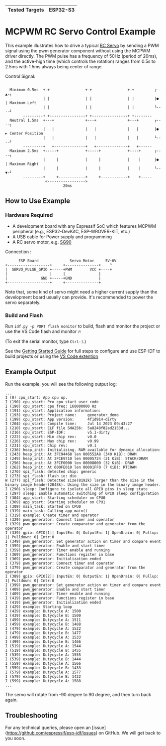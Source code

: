 | Tested Targets | ESP32-S3 |
| -------------- | -------- |

# MCPWM RC Servo Control Example

This example illustrates how to drive a typical [RC Servo](https://en.wikipedia.org/wiki/Servo_%28radio_control%29) by sending a PWM signal using the pwm generator component without using the MCPWM driver directly. The PWM pulse has a frequency of 50Hz (period of 20ms), and the active-high time (which controls the rotation) ranges from 0.5s to 2.5ms with 1.5ms always being center of range.

Control Signal:

```

  Minimum 0.5ms  +-+                +-+                +-+         ┌--▲-┐ 
                 | |                | |                | |         |●   | Maximum Left
                 | |                | |                | |         └----┘
        ---------+ +----------------+ +----------------+ +--------
  Neutral 1.5ms  +---+              +---+              +---+       ┌----┐ 
                 |   |              |   |              |   |       |●   ► Center Position
                 |   |              |   |              |   |       └----┘
        ---------+   +--------------+   +--------------+   +------
  Maximum 2.5ms  +-----+            +-----+            +----+      ┌----┐ 
                 |     |            |     |            |    |      |●   | Maximum Right
                 |     |            |     |            |    |      └--▼-┘
        ---------+     +------------+     +------------+    +-----
                  <----------------->
                          20ms
```

## How to Use Example

### Hardware Required

* A development board with any Espressif SoC which features MCPWM peripheral (e.g., ESP32-DevKitC, ESP-WROVER-KIT, etc.)
* A USB cable for Power supply and programming
* A RC servo motor, e.g. [SG90](http://www.ee.ic.ac.uk/pcheung/teaching/DE1_EE/stores/sg90_datasheet.pdf)

Connection :

```
      ESP Board              Servo Motor     5V~6V
+-------------------+     +---------------+    ^
|  SERVO_PULSE_GPIO +-----+PWM        VCC +----+
|                   |     |               |
|               GND +-----+GND            |
+-------------------+     +---------------+
```

Note that, some kind of servo might need a higher current supply than the development board usually can provide. It's recommended to power the servo separately.

### Build and Flash

Run `idf.py -p PORT flash monitor` to build, flash and monitor the project or use the VS Code flash and monitor 🔥

(To exit the serial monitor, type ``Ctrl-]``.)

See the [Getting Started Guide](https://docs.espressif.com/projects/esp-idf/en/latest/get-started/index.html) for full steps to configure and use ESP-IDF to build projects or using the [VS Code extention](https://github.com/espressif/vscode-esp-idf-extension/blob/master/docs/tutorial/basic_use.md)


## Example Output

Run the example, you will see the following output log:

```
...
I (0) cpu_start: App cpu up.
I (190) cpu_start: Pro cpu start user code
I (190) cpu_start: cpu freq: 160000000 Hz
I (191) cpu_start: Application information:
I (193) cpu_start: Project name:     generator_demo
I (199) cpu_start: App version:      4f1d914-dirty
I (204) cpu_start: Compile time:     Jul 14 2023 09:43:27
I (210) cpu_start: ELF file SHA256:  5a8248f82ad2153d...
I (216) cpu_start: ESP-IDF:          v5.1-dirty
I (222) cpu_start: Min chip rev:     v0.0
I (226) cpu_start: Max chip rev:     v0.99 
I (231) cpu_start: Chip rev:         v0.1
I (236) heap_init: Initializing. RAM available for dynamic allocation:
I (243) heap_init: At 3FC94468 len 000552A8 (340 KiB): DRAM
I (249) heap_init: At 3FCE9710 len 00005724 (21 KiB): STACK/DRAM
I (256) heap_init: At 3FCF0000 len 00008000 (32 KiB): DRAM
I (262) heap_init: At 600FE010 len 00001FF0 (7 KiB): RTCRAM
I (270) spi_flash: detected chip: generic
I (273) spi_flash: flash io: dio
W (277) spi_flash: Detected size(8192k) larger than the size in the binary image header(2048k). Using the size in the binary image header.
I (290) sleep: Configure to isolate all GPIO pins in sleep state
I (297) sleep: Enable automatic switching of GPIO sleep configuration
I (304) app_start: Starting scheduler on CPU0
I (309) app_start: Starting scheduler on CPU1
I (309) main_task: Started on CPU0
I (319) main_task: Calling app_main()
I (319) example: Create timer and operator
I (329) pwm_generator: Connect timer and operator
I (329) pwm_generator: Create comparator and generator from the operator
I (339) gpio: GPIO[1]| InputEn: 0| OutputEn: 1| OpenDrain: 0| Pullup: 1| Pulldown: 0| Intr:0 
I (349) pwm_generator: Set generator action on timer and compare event
I (359) pwm_generator: Enable and start timer
I (359) pwm_generator: Timer enable and running
I (369) pwm_generator: Functions register in base
I (369) pwm_generator: Initialization ended
I (379) pwm_generator: Connect timer and operator
I (379) pwm_generator: Create comparator and generator from the operator
I (389) gpio: GPIO[2]| InputEn: 0| OutputEn: 1| OpenDrain: 0| Pullup: 1| Pulldown: 0| Intr:0 
I (399) pwm_generator: Set generator action on timer and compare event
I (409) pwm_generator: Enable and start timer
I (409) pwm_generator: Timer enable and running
I (419) pwm_generator: Functions register in base
I (419) pwm_generator: Initialization ended
I (429) example: Starting loop
I (429) example: Dutycycle A: 1500 
I (439) example: Dutycycle B: 1500 
I (459) example: Dutycycle A: 1511 
I (459) example: Dutycycle B: 1488 
I (479) example: Dutycycle A: 1522 
I (479) example: Dutycycle B: 1477 
I (499) example: Dutycycle A: 1533 
I (499) example: Dutycycle B: 1466 
I (519) example: Dutycycle A: 1544 
I (519) example: Dutycycle B: 1455 
I (539) example: Dutycycle A: 1555 
I (539) example: Dutycycle B: 1444 
I (559) example: Dutycycle A: 1566 
I (559) example: Dutycycle B: 1433 
I (579) example: Dutycycle A: 1577 
I (579) example: Dutycycle B: 1422 
I (599) example: Dutycycle A: 1588 
...
```

The servo will rotate from -90 degree to 90 degree, and then turn back again.

## Troubleshooting

For any technical queries, please open an [issue] (https://github.com/espressif/esp-idf/issues) on GitHub. We will get back to you soon.
